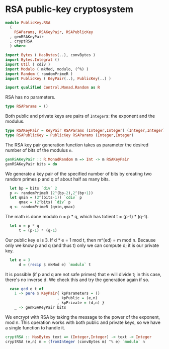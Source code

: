 # RSA public-key cryptosystem

```haskell
module PublicKey.RSA
  (
    RSAParams, RSAKeyPair, RSAPublicKey
  , genRSAKeyPair
  , cryptRSA
  ) where

import Bytes ( HasBytes(..), convBytes )
import Bytes.Integral ()
import Util ( cdiv )
import Modulo ( mkMod, modulo, (^%) )
import Random ( randomPrimeR )
import PublicKey ( KeyPair(..), PublicKey(..) )

import qualified Control.Monad.Random as R
```

RSA has no parameters.

```haskell
type RSAParams = ()
```

Both public and private keys are pairs of `Integer`s:
the exponent and the modulus.

```haskell
type RSAKeyPair = KeyPair RSAParams (Integer,Integer) (Integer,Integer)
type RSAPublicKey = PublicKey RSAParams (Integer,Integer)
```

The RSA key pair generation function
takes as parameter the desired number of bits
of the modulus `n`.

```haskell
genRSAKeyPair :: R.MonadRandom m => Int -> m RSAKeyPair
genRSAKeyPair bits = do
```

We generate a key pair of the specified number of bits
by creating two random primes p and q of about half as many bits.

```haskell
  let bp = bits `div` 2
  p <- randomPrimeR (2^(bp-2),2^(bp+1))
  let qmin = (2^(bits-1)) `cdiv` p
      qmax = (2^bits) `div` p
  q <- randomPrimeR (qmin,qmax)
```

The math is done modulo n = p * q,
which has totient t = (p-1) * (q-1).

```haskell
  let n = p * q
      t = (p-1) * (q-1)
```

Our public key e is 3.
If d * e = 1 mod t, then m^(ed) = m mod n.
Because only we know p and q (and thus t)
only we can compute d; it is our private key.

```haskell
  let e = 3
      d = (recip $ mkMod e) `modulo` t
```

It is possible (if p and q are not safe primes) that e will divide t;
in this case, there's no inverse d.
We check this and try the generation again if so.

```haskell
  case gcd e t of
    1 -> pure $ KeyPair{ kpParameters = ()
                       , kpPublic = (e,n)
                       , kpPrivate = (d,n) }
    _ -> genRSAKeyPair bits
```

We encrypt with RSA by taking the message to the power of the exponent, mod n.
This operation works with both public and private keys,
so we have a single function to handle it.

```haskell
cryptRSA :: HasBytes text => (Integer,Integer) -> text -> Integer
cryptRSA (e,n) m = (fromInteger (convBytes m) ^% e) `modulo` n
```
